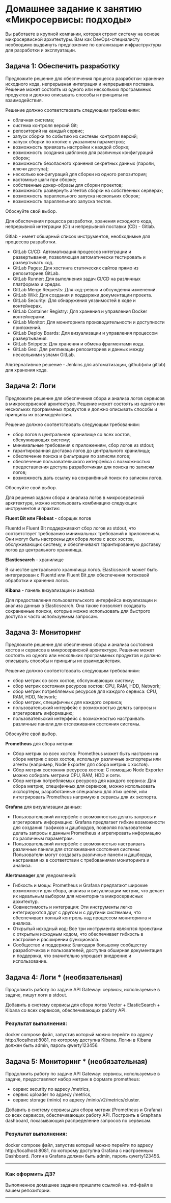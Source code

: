 # Домашнее задание к занятию «Микросервисы: подходы»

Вы работаете в крупной компании, которая строит систему на основе микросервисной архитектуры.
Вам как DevOps-специалисту необходимо выдвинуть предложение по организации инфраструктуры для разработки и эксплуатации.


## Задача 1: Обеспечить разработку

Предложите решение для обеспечения процесса разработки: хранение исходного кода, непрерывная интеграция и непрерывная поставка.
Решение может состоять из одного или нескольких программных продуктов и должно описывать способы и принципы их взаимодействия.

Решение должно соответствовать следующим требованиям:
- облачная система;
- система контроля версий Git;
- репозиторий на каждый сервис;
- запуск сборки по событию из системы контроля версий;
- запуск сборки по кнопке с указанием параметров;
- возможность привязать настройки к каждой сборке;
- возможность создания шаблонов для различных конфигураций сборок;
- возможность безопасного хранения секретных данных (пароли, ключи доступа);
- несколько конфигураций для сборки из одного репозитория;
- кастомные шаги при сборке;
- собственные докер-образы для сборки проектов;
- возможность развернуть агентов сборки на собственных серверах;
- возможность параллельного запуска нескольких сборок;
- возможность параллельного запуска тестов.

Обоснуйте свой выбор.

Для обеспечения процесса разработки, хранения исходного кода, непрерывной интеграции (CI) и непрерывной поставки (CD) - Gitlab.

Gitlab - имеет обширный список инструментов, необходимые для процессов разработки.

+ GitLab CI/CD: Автоматизация процессов интеграции и развертывания, позволяющая автоматически тестировать и развертывать код.
+ GitLab Pages: Для хостинга статических сайтов прямо из репозиториев GitLab.
+ GitLab Runner: Для выполнения задач CI/CD на различных платформах и средах.
+ GitLab Merge Requests: Для код-ревью и обсуждения изменений.
+ GitLab Wiki: Для создания и поддержки документации проекта.
+ GitLab Security: Для обнаружения уязвимостей в коде и контейнерах.
+ GitLab Container Registry: Для хранения и управления Docker контейнерами.
+ GitLab Monitor: Для мониторинга производительности и доступности приложений.
+ GitLab Deploy Boards: Для визуализации и управления процессом развертывания.
+ GitLab Snippets: Для хранения и обмена фрагментами кода.
+ GitLab Geo: Для репликации репозиториев и данных между несколькими узлами GitLab.

Альтернативное решение - Jenkins для автоматизации, github(или gitlab) для хранения кода.

## Задача 2: Логи

Предложите решение для обеспечения сбора и анализа логов сервисов в микросервисной архитектуре.
Решение может состоять из одного или нескольких программных продуктов и должно описывать способы и принципы их взаимодействия.

Решение должно соответствовать следующим требованиям:
- сбор логов в центральное хранилище со всех хостов, обслуживающих систему;
- минимальные требования к приложениям, сбор логов из stdout;
- гарантированная доставка логов до центрального хранилища;
- обеспечение поиска и фильтрации по записям логов;
- обеспечение пользовательского интерфейса с возможностью предоставления доступа разработчикам для поиска по записям логов;
- возможность дать ссылку на сохранённый поиск по записям логов.

Обоснуйте свой выбор.

Для решения задачи сбора и анализа логов в микросервисной архитектуре, можно использовать комбинацию следующих инструментов и практик:

**Fluent Bit или Filebeat** - сборщик логов

Fluentd и Fluent Bit поддерживают сбор логов из stdout, что соответствует требованию минимальных требований к приложениям. Они могут быть настроены для сбора логов с всех хостов, обслуживающих систему, и обеспечивают гарантированную доставку логов до центрального хранилища.

**Elasticsearch** - хранилище

В качестве центрального хранилища логов. Elasticsearch может быть интегрирован с Fluentd или Fluent Bit для обеспечения потоковой обработки и хранения логов.

**Kibana** - панель визуализации и анализа

Для предоставления пользовательского интерфейса визуализации и анализа данных в Elasticsearch. Она также позволяет создавать сохраненные поиски, которые можно использовать для быстрого доступа к часто используемым запросам.


## Задача 3: Мониторинг

Предложите решение для обеспечения сбора и анализа состояния хостов и сервисов в микросервисной архитектуре.
Решение может состоять из одного или нескольких программных продуктов и должно описывать способы и принципы их взаимодействия.

Решение должно соответствовать следующим требованиям:
- сбор метрик со всех хостов, обслуживающих систему;
- сбор метрик состояния ресурсов хостов: CPU, RAM, HDD, Network;
- сбор метрик потребляемых ресурсов для каждого сервиса: CPU, RAM, HDD, Network;
- сбор метрик, специфичных для каждого сервиса;
- пользовательский интерфейс с возможностью делать запросы и агрегировать информацию;
- пользовательский интерфейс с возможностью настраивать различные панели для отслеживания состояния системы.

Обоснуйте свой выбор.

**Prometheus** для сбора метрик:
+ Сбор метрик со всех хостов: Prometheus может быть настроен на сборе метрик с всех хостов, используя различные экспортеры или агенты (например, Node Exporter для сбора метрик с хостов).
+ Сбор метрик состояния ресурсов хостов: С помощью Node Exporter можно собирать метрики CPU, RAM, HDD и сети.
+ Сбор метрик потребляемых ресурсов для каждого сервиса: Для сбора метрик, специфичных для сервисов, можно использовать экспортеры, разработанные специально для этих целей, или интегрировать Prometheus напрямую в сервисы для их экспорта.

**Grafana** для визуализации данных:
+ Пользовательский интерфейс с возможностью делать запросы и агрегировать информацию: Grafana предлагает гибкие возможности для создания графиков и дашбордов, позволяя пользователям делать запросы к данным Prometheus и агрегировать информацию по различным параметрам.
+ Пользовательский интерфейс с возможностью настраивать различные панели для отслеживания состояния системы: Пользователи могут создавать различные панели и дашборды, настраивая их в соответствии с требованиями мониторинга и анализа.

**Alertmanager** для уведомлений:
+ Гибкость и мощь: Prometheus и Grafana предлагают широкие возможности для сбора, анализа и визуализации метрик, что делает их идеальным выбором для мониторинга микросервисных архитектур.
+ Совместимость и интеграция: Эти инструменты легко интегрируются друг с другом и с другими системами, что обеспечивает полный контроль над процессом мониторинга и анализа.
+ Открытый исходный код: Все три инструмента являются проектами с открытым исходным кодом, что обеспечивает гибкость в настройке и расширении функционала.
+ Сообщество и поддержка: Благодаря большому сообществу разработчиков и пользователей, доступна обширная документация и поддержка, что значительно упрощает внедрение и использование.


## Задача 4: Логи * (необязательная)

Продолжить работу по задаче API Gateway: сервисы, используемые в задаче, пишут логи в stdout.

Добавить в систему сервисы для сбора логов Vector + ElasticSearch + Kibana со всех сервисов, обеспечивающих работу API.

### Результат выполнения:

docker compose файл, запустив который можно перейти по адресу http://localhost:8081, по которому доступна Kibana.
Логин в Kibana должен быть admin, пароль qwerty123456.


## Задача 5: Мониторинг * (необязательная)

Продолжить работу по задаче API Gateway: сервисы, используемые в задаче, предоставляют набор метрик в формате prometheus:

- сервис security по адресу /metrics,
- сервис uploader по адресу /metrics,
- сервис storage (minio) по адресу /minio/v2/metrics/cluster.

Добавить в систему сервисы для сбора метрик (Prometheus и Grafana) со всех сервисов, обеспечивающих работу API.
Построить в Graphana dashboard, показывающий распределение запросов по сервисам.

### Результат выполнения:

docker compose файл, запустив который можно перейти по адресу http://localhost:8081, по которому доступна Grafana с настроенным Dashboard.
Логин в Grafana должен быть admin, пароль qwerty123456.

---

### Как оформить ДЗ?

Выполненное домашнее задание пришлите ссылкой на .md-файл в вашем репозитории.

---
